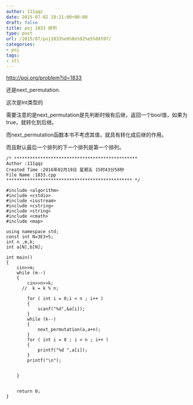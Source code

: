 ```yaml
---
author: 111qqz
date: 2015-07-02 19:21:00+00:00
draft: false
title: poj 1833 排列
type: post
url: /2015/07/poj1833%e6%8e%92%e5%88%97/
categories:
- poj
tags:
- stl
---
```


http://poj.org/problem?id=1833




还是next_permutation.




这次是Int类型的




需要注意的是next_permutation是先判断时候有后继，返回一个bool值，如果为true，就转化到后继。




而next_permutation函数本书不考虑其值，就具有转化成后继的作用。




而且默认最后一个排列的下一个排列是第一个排列。


 

    
    /* ***********************************************
    Author :111qqz
    Created Time :2016年02月19日 星期五 15时43分58秒
    File Name :1833.cpp
    ************************************************ */
    
    #include <algorithm>
    #include <cstdio>
    #include <iostream>
    #include <cstring>
    #include <string>
    #include <cmath>
    #include <map>
    
    using namespace std;
    const int N=3E3+5;
    int n ,m,k;
    int a[N],b[N];
    
    int main()
    {
        cin>>m;
        while (m--)
        {
            cin>>n>>k;
          //  k = k % n;
    
            for ( int i = 0;i < n ; i++ )
            {
                scanf("%d",&a[i]);
            }
            while (k--)
            {
                next_permutation(a,a+n);
            }
            for ( int i = 0 ; i < n ; i++ )
            {
                printf("%d ",a[i]);
            }
            printf("\n");
    
    
        }
    
    
    	return 0;
    }
    



